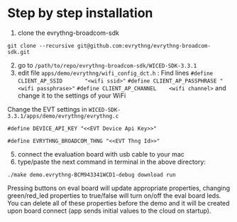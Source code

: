 # Step by step installation

1. clone the evrythng-broadcom-sdk

`git clone --recursive git@github.com:evrythng/evrythng-broadcom-sdk.git`

2. go to `/path/to/repo/evrythng-broadcom-sdk/WICED-SDK-3.3.1`
3. edit file `apps/demo/evrythng/wifi_config_dct.h` :
Find lines
`#define CLIENT_AP_SSID       "<wifi ssid>"`
`#define CLIENT_AP_PASSPHRASE "<wifi passphrase>"`
`#define CLIENT_AP_CHANNEL    <wifi channel>`
and change it to the settings of your WiFi

Change the EVT settings in `WICED-SDK-3.3.1/apps/demo/evrythng/evrythng.c`
```
#define DEVICE_API_KEY "<<EVT Device Api Key>>"

#define EVRYTHNG_BROADCOM_THNG "<<EVT Thng Id>>"
```

5. connect the evaluation board with usb cable to your mac
6. type/paste the next command in terminal in the above directory:

`./make demo.evrythng-BCM943341WCD1-debug download run`

Pressing buttons on eval board will update appropriate properties, changing green/red_led properties to true/false will turn on/off the eval board leds. You can delete all of these properties before the demo and it will be created upon board connect (app sends initial values to the cloud on startup).
